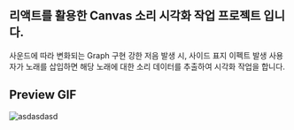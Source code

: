 ## 리액트를 활용한 Canvas 소리 시각화 작업 프로젝트 입니다.
사운드에 따라 변화되는 Graph 구현
강한 저음 발생 시, 사이드 표지 이펙트 발생
사용자가 노래를 삽입하면 해당 노래에 대한 소리 데이터를 추출하여 시각화 작업을 합니다.

## Preview GIF
![asdasdasd](https://github.com/jiwooproity/react-music-graphmeter/assets/58384366/e72a88b3-dd56-42c2-bb4a-8bcafa665178)
